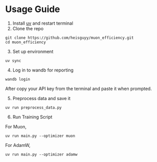#  Usage Guide

1. Install [uv](https://docs.astral.sh/uv/getting-started/installation/) and restart terminal
2. Clone the repo
```
git clone https://github.com/heisguyy/muon_efficiency.git
cd muon_efficiency
```
3. Set up environment
```
uv sync
```
4. Log in to wandb for reporting
```
wandb login
```
After copy your API key from the terminal and paste it when prompted.

5. Preprocess data and save it
```
uv run preprocess_data.py
```
6. Run Training Script

For Muon,
```
uv run main.py --optimizer muon
```
For AdamW,
```
uv run main.py --optimizer adamw
```
